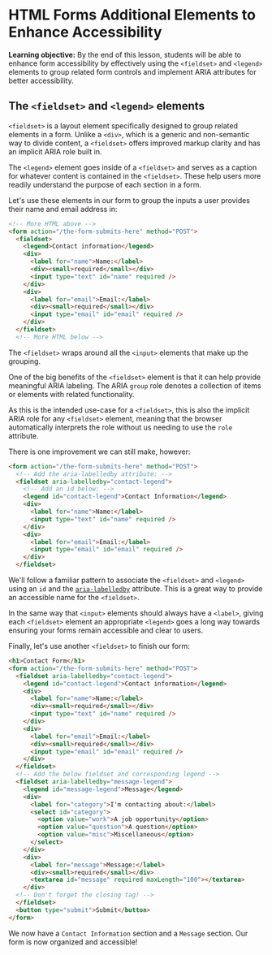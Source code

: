 <h1>
  <span class="headline">HTML Forms</span>
  <span class="subhead">Additional Elements to Enhance Accessibility</span>
</h1>

**Learning objective:** By the end of this lesson, students will be able to enhance form accessibility by effectively using the `<fieldset>` and `<legend>` elements to group related form controls and implement ARIA attributes for better accessibility.

## The `<fieldset>` and `<legend>` elements

`<fieldset>` is a layout element specifically designed to group related elements in a form. Unlike a `<div>`, which is a generic and non-semantic way to divide content, a `<fieldset>` offers improved markup clarity and has an implicit ARIA role built in.

The `<legend>` element goes inside of a `<fieldset>` and serves as a caption for whatever content is contained in the `<fieldset>`. These help users more readily understand the purpose of each section in a form.

Let's use these elements in our form to group the inputs a user provides their name and email address in:

```html
<!-- More HTML above -->
<form action="/the-form-submits-here" method="POST">
  <fieldset>
    <legend>Contact information</legend>
    <div>
      <label for="name">Name:</label>
      <div><small>required</small></div>
      <input type="text" id="name" required />
    </div>
    <div>
      <label for="email">Email:</label>
      <div><small>required</small></div>
      <input type="email" id="email" required />
    </div>
  </fieldset>
  <!-- More HTML below -->
```

The `<fieldset>` wraps around all the `<input>` elements that make up the grouping.

One of the big benefits of the `<fieldset>` element is that it can help provide meaningful ARIA labeling. The ARIA `group` role denotes a collection of items or elements with related functionality.

As this is the intended use-case for a `<fieldset>`, this is also the implicit ARIA role for any `<fieldset>` element, meaning that the browser automatically interprets the role without us needing to use the `role` attribute.

There is one improvement we can still make, however:

```html
<form action="/the-form-submits-here" method="POST">
  <!-- Add the aria-labelledby attribute: -->
  <fieldset aria-labelledby="contact-legend">
    <!-- Add an id below: -->
    <legend id="contact-legend">Contact Information</legend>
    <div>
      <label for="name">Name:</label>
      <input type="text" id="name" required />
    </div>
    <div>
      <label for="email">Email:</label>
      <input type="email" id="email" required />
    </div>
  </fieldset>
```

We'll follow a familiar pattern to associate the `<fieldset>` and `<legend>` using an `id` and the [`aria-labelledby`](https://developer.mozilla.org/en-US/docs/Web/Accessibility/ARIA/Attributes/aria-labelledby) attribute. This is a great way to provide an accessible name for the `<fieldset>`.

In the same way that `<input>` elements should always have a `<label>`, giving each `<fieldset>` element an appropriate `<legend>` goes a long way towards ensuring your forms remain accessible and clear to users.

Finally, let's use another `<fieldset>` to finish our form:

```html
<h1>Contact Form</h1>
<form action="/the-form-submits-here" method="POST">
  <fieldset aria-labelledby="contact-legend">
    <legend id="contact-legend">Contact information</legend>
    <div>
      <label for="name">Name:</label>
      <div><small>required</small></div>
      <input type="text" id="name" required />
    </div>
    <div>
      <label for="email">Email:</label>
      <div><small>required</small></div>
      <input type="email" id="email" required />
    </div>
  </fieldset>
  <!-- Add the below fieldset and corresponding legend -->
  <fieldset aria-labelledby="message-legend">
    <legend id="message-legend">Message</legend>
    <div>
      <label for="category">I'm contacting about:</label>
      <select id="category">
        <option value="work">A job opportunity</option>
        <option value="question">A question</option>
        <option value="misc">Miscellaneous</option>
      </select>
    </div>
    <div>
      <label for="message">Message:</label>
      <div><small>required</small></div>
      <textarea id="message" required maxLength="100"></textarea>
    </div>
  <!-- Don't forget the closing tag! -->
  </fieldset>
  <button type="submit">Submit</button>
</form>
```

We now have a `Contact Information` section and a `Message` section. Our form is now organized and accessible!

